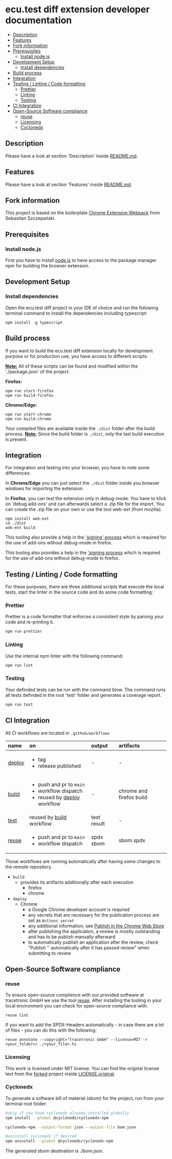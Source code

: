 # ecu.test diff extension developer documentation <!-- omit in toc -->

- [Description](#description)
- [Features](#features)
- [Fork information](#fork-information)
- [Prerequisites](#prerequisites)
  - [Install node.js](#install-nodejs)
- [Development Setup](#development-setup)
  - [Install dependencies](#install-dependencies)
- [Build process](#build-process)
- [Integration](#integration)
- [Testing / Linting / Code formatting](#testing--linting--code-formatting)
  - [Prettier](#prettier)
  - [Linting](#linting)
  - [Testing](#testing)
- [CI Integration](#ci-integration)
- [Open-Source Software compliance](#open-source-software-compliance)
  - [reuse](#reuse)
  - [Licensing](#licensing)
  - [Cyclonedx](#cyclonedx)

## Description

Please have a look at section 'Description' inside [README.md](../README.md#description).


## Features

Please have a look at section 'Features' inside [README.md](../README.md#features).


## Fork information

This project is based on the boilerplate [Chrome Extension Webpack](https://github.com/sszczep/chrome-extension-webpack) from Sebastian Szczepański.


## Prerequisites

### Install node.js

First you have to install [node.js](https://nodejs.org/en/download) to have access to the package manager npm for building the browser extension.


## Development Setup

### Install dependencies

Open the ecu.test diff project in your IDE of choice and run the following terminal command to install the dependencies including typescript:

`npm install -g typescript`

## Build process

If you want to build the ecu.test diff extension locally for development purpose or for production use, you have access to different scripts:

**<u>Note:</u>** All of these scripts can be found and modified within the './package.json' of the project.

**Firefox:**

```
npm run start-firefox
npm run build-firefox
```

**Chrome/Edge:**

```
npm run start-chrome
npm run build-chrome
```

Your compiled files are available inside the `./dist` folder after the build process.
**<u>Note:</u>** Since the build folder is `./dist`, only the last build execution is present.

## Integration

For integration and testing into your browser, you have to note some differences:

In **Chrome/Edge** you can just select the `./dist` folder inside you browser windows for importing the extension.

In **Firefox**, you can test the extension only in debug-mode. You have to klick on 'debug add-ons' and can afterwards select a .zip file for the import. You can create the .zip file on your own or use the tool web-ext (from mozilla).

```
npm install web-ext
cd ./dist
web-ext build
```
This tooling also provide a help in the ['signing' process](https://extensionworkshop.com/documentation/develop/extensions-and-the-add-on-id/) which is required for the use of add-ons without debug-mode in firefox.

This tooling also provides a help in the ['signing process](https://extensionworkshop.com/documentation/develop/extensions-and-the-add-on-id/) which is required for the use of add-ons without debug-mode in firefox.

## Testing / Linting / Code formatting

For these purposes, there are three additional scripts that execute the local tests, start the linter in the source code and do some code formatting:

### Prettier

Prettier is a code formatter that enforces a consistent style by parsing your code and re-printing it.

```bash
npm run prettier
```

### Linting

Use the internal npm linter with the following command:

```bash
npm run lint
```

### Testing

Your definded tests can be run with the command blow. The command runs all tests definded in the root 'test' folder and generates a coverage report.

```bash
npm run test
```

## CI Integration

All CI workflows are located in `.github/workflows`

| name                                      | on                                                                                                                                       | output      | artifacts                |
| :---------------------------------------- | :--------------------------------------------------------------------------------------------------------------------------------------- | :---------- | :----------------------- |
| [deploy](../.github/workflows/deploy.yml) | <ul><li>tag</li><li>release published</li></ul>                                                                                          | -           | -                        |
| [build](../.github/workflows/build.yml)   | <ul><li>push and pr to `main`</li><li>workflow dispatch</li><li>reused by [deploy](../.github/workflows/deploy.yml) workflow  </li></ul> | -           | chrome and firefox build |
| [test](../.github/workflows/test.yml)     | reused by [build](../.github/workflows/build.yml) workflow                                                                               | test result | -                        |
| [reuse](../.github/workflows/reuse.yml)   | <ul><li>push and pr to `main`</li><li>workflow dispatch</li></ul>                                                                        | spdx sbom   | sbom.spdx                |
  
Those workflows are running automatically after having some changes to the remote repository. 
* `build` 
  * provides its artifacts additionally after each execution
    * firefox
    * chrome
* `deploy`
  * Chrome
    * a Google Chrome developer account is required
    * any secrets that are necessary for the publication process are set as `Actions secret`
    * any additional information, see [Publish in the Chrome Web Store](https://developer.chrome.com/docs/webstore/publish)
    * after publishing the application, a review is mostly outstanding and has to be publish
      manually afterward
    * to automatically publish an application after the review, check "Publish '<application name>'
      automatically after it has passed review" when submitting to review


## Open-Source Software compliance

### reuse

To ensure open-source complience with our provided software at tracetronic GmbH we use the tool [reuse](https://reuse.readthedocs.io/en/stable/readme.html). After installing the tooling in your local environment you can check for open-source compliance with:

`reuse lint`

If you want to add the SPDX-Headers automatically - in case there are a lot of files - you can do this with the following:

`reuse annotate --copyright="tracetronic GmbH" --license=MIT -r <your_folder>/ ./<your_file>.ts`

### Licensing

This work is licensed under MIT license. You can find the original license text from the [forked](#fork-information) project inside [LICENSE.original](../LICENSE.original).

### Cyclonedx

To generate a software bill of material (sbom) for the project, run from your terminal root folder:

```bash
#skip if you have cyclonedx already installed globally
npm install --global @cyclonedx/cyclonedx-npm

cyclonedx-npm --output-format json --output-file bom.json

#uninstall cyclonedx if desired
npm uninstall --global @cyclonedx/cyclonedx-npm
```

The generated sbom destination is ./bom.json.
